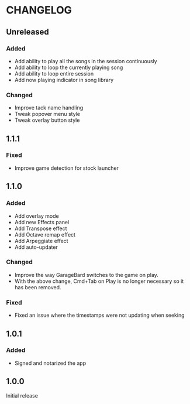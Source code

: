 # CHANGELOG

## Unreleased

### Added

- Add ability to play all the songs in the session continuously
- Add ability to loop the currently playing song
- Add ability to loop entire session
- Add now playing indicator in song library

### Changed

- Improve tack name handling
- Tweak popover menu style
- Tweak overlay button style

## 1.1.1

### Fixed

- Improve game detection for stock launcher

## 1.1.0

### Added

- Add overlay mode
- Add new Effects panel
- Add Transpose effect
- Add Octave remap effect
- Add Arpeggiate effect
- Add auto-updater

### Changed

- Improve the way GarageBard switches to the game on play.
- With the above change, Cmd+Tab on Play is no longer necessary so it has been
  removed.

### Fixed

- Fixed an issue where the timestamps were not updating when seeking

## 1.0.1

### Added

- Signed and notarized the app

## 1.0.0

Initial release
